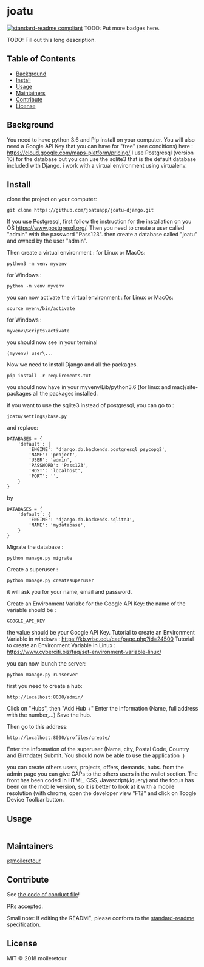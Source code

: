 # joatu

[![standard-readme compliant](https://img.shields.io/badge/standard--readme-OK-green.svg?style=flat-square)](https://github.com/RichardLitt/standard-readme)
TODO: Put more badges here.


TODO: Fill out this long description.

## Table of Contents

- [Background](#background)
- [Install](#install)
- [Usage](#usage)
- [Maintainers](#maintainers)
- [Contribute](#contribute)
- [License](#license)

## Background
You need to have python 3.6 and Pip install on your computer. You will also need a Google API Key that you can have for "free" (see conditions) here : https://cloud.google.com/maps-platform/pricing/
I use Postgresql (version 10) for the database but you can use the sqlite3 that is the default database included with Django.
i work with a virtual environment using virtualenv.

## Install
clone the project on your computer:
```
git clone https://github.com/joatuapp/joatu-django.git
```

If you use Postgresql, first follow the instruction for the installation on you OS https://www.postgresql.org/. 
Then you need to create a user called "admin" with the password "Pass123".
then create a database called "joatu" and owned by the user "admin".

Then create a virtual environment :
for Linux or MacOs:
```
python3 -m venv myvenv
```
for Windows :
```
python -m venv myvenv
```

you can now activate the virtual environment :
for Linux or MacOs:
```
source myenv/bin/activate
```
for Windows :
```
myvenv\Scripts\activate
```

you should now see in your terminal
```
(myvenv) user\...
```

Now we need to install Django and all the packages. 
```
pip install -r requirements.txt
```

you should now have in your myvenv/Lib/python3.6 (for linux and mac)/site-packages all the packages installed.


if you want to use the sqlite3 instead of postgresql, you can go to :
```
joatu/settings/base.py
```
and replace:
```
DATABASES = {
    'default': {
        'ENGINE': 'django.db.backends.postgresql_psycopg2',
        'NAME': 'project',
        'USER': 'admin',
        'PASSWORD': 'Pass123',
        'HOST': 'localhost',
        'PORT': '',
    }
}
```
by 
```
DATABASES = {
    'default': {
        'ENGINE': 'django.db.backends.sqlite3',
        'NAME': 'mydatabase',
    }
}
```
Migrate the database :
```
python manage.py migrate
```

Create a superuser :
```
python manage.py createsuperuser
```
it will ask you for your name, email and password.

Create an Environment Variabe for the Google API Key:
the name of the variable should be :
```
GOOGLE_API_KEY
```
the value should be your Google API Key.
Tutorial to create an Environment Variable in windows : https://kb.wisc.edu/cae/page.php?id=24500
Tutorial to create an Environment Variable in Linux : https://www.cyberciti.biz/faq/set-environment-variable-linux/

you can now launch the server:
```
python manage.py runserver
```

first you need to create a hub:
```
http://localhost:8000/admin/
```

Click on "Hubs", then "Add Hub +"
Enter the information (Name, full address with the number,...)
Save the hub.

Then go to this address:
```
http://localhost:8000/profiles/create/
```

Enter the information of the superuser (Name, city, Postal Code, Country and Birthdate)
Submit.
You should now be able to use the application :)


you can create others users, projects, offers, demands, hubs. 
from the admin page you can give CAPs to the others users in the wallet section.
The front has been coded in HTML, CSS, Javascript(Jquery) and the focus has been on the mobile version, so it is better to look at it with a mobile resolution (with chrome, open the developer view "F12" and click on Toogle Device Toolbar button.

## Usage

```
```

## Maintainers

[@moileretour](https://github.com/moileretour)

## Contribute

See [the code of conduct file](CODE_OF_CONDUCT.md)!

PRs accepted.

Small note: If editing the README, please conform to the [standard-readme](https://github.com/RichardLitt/standard-readme) specification.

## License

MIT © 2018 moileretour
